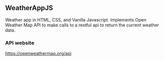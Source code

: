 ## WeatherAppJS

Weather app in HTML, CSS, and Vanilla Javascript.
Implements Open Weather Map API to make calls to a restful api to return the current weather data.

### API website
https://openweathermap.org/api

